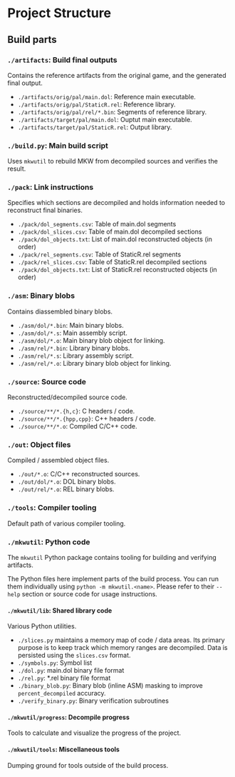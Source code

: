 # Project Structure

## Build parts

### `./artifacts`: Build final outputs

Contains the reference artifacts from the original game, and the generated final output.

- `./artifacts/orig/pal/main.dol`: Reference main executable.
- `./artifacts/orig/pal/StaticR.rel`: Reference library.
- `./artifacts/orig/pal/rel/*.bin`: Segments of reference library.
- `./artifacts/target/pal/main.dol`: Ouptut main executable.
- `./artifacts/target/pal/StaticR.rel`: Output library.

### `./build.py`: Main build script

Uses `mkwutil` to rebuild MKW from decompiled sources and verifies the result.

### `./pack`: Link instructions

Specifies which sections are decompiled and holds information needed to reconstruct final binaries.

- `./pack/dol_segments.csv`: Table of main.dol segments
- `./pack/dol_slices.csv`: Table of main.dol decompiled sections
- `./pack/dol_objects.txt`: List of main.dol reconstructed objects (in order)
- `./pack/rel_segments.csv`: Table of StaticR.rel segments
- `./pack/rel_slices.csv`: Table of StaticR.rel decompiled sections
- `./pack/dol_objects.txt`: List of StaticR.rel reconstructed objects (in order)

### `./asm`: Binary blobs

Contains diassembled binary blobs.

- `./asm/dol/*.bin`: Main binary blobs.
- `./asm/dol/*.s`: Main assembly script.
- `./asm/dol/*.o`: Main binary blob object for linking.
- `./asm/rel/*.bin`: Library binary blobs.
- `./asm/rel/*.s`: Library assembly script.
- `./asm/rel/*.o`: Library binary blob object for linking.

### `./source`: Source code

Reconstructed/decompiled source code.

- `./source/**/*.{h,c}`: C headers / code.
- `./source/**/*.{hpp,cpp}`: C++ headers / code.
- `./source/**/*.o`: Compiled C/C++ code.

### `./out`: Object files

Compiled / assembled object files.

- `./out/*.o`: C/C++ reconstructed sources.
- `./out/dol/*.o`: DOL binary blobs.
- `./out/rel/*.o`: REL binary blobs.

### `./tools`: Compiler tooling

Default path of various compiler tooling.

### `./mkwutil`: Python code

The `mkwutil` Python package contains tooling for building and verifying artifacts.

The Python files here implement parts of the build process.
You can run them individually using `python -m mkwutil.<name>`.
Please refer to their `--help` section or source code for usage instructions.

#### `./mkwutil/lib`: Shared library code

Various Python utilities.
- `./slices.py` maintains a memory map of code / data areas.
  Its primary purpose is to keep track which memory ranges are decompiled.
  Data is persisted using the `slices.csv` format.
- `./symbols.py`: Symbol list
- `./dol.py`: main.dol binary file format
- `./rel.py`: *.rel binary file format
- `./binary_blob.py`: Binary blob (inline ASM) masking
  to improve `percent_decompiled` accuracy.
- `./verify_binary.py`: Binary verification subroutines

#### `./mkwutil/progress`: Decompile progress

Tools to calculate and visualize the progress of the project.

#### `./mkwutil/tools`: Miscellaneous tools

Dumping ground for tools outside of the build process.
